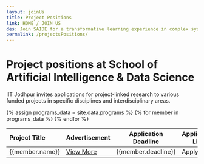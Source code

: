 ```yaml
---
layout: joinUs
title: Project Positions
link: HOME / JOIN US
des: Join SAIDE for a transformative learning experience in complex systems science.
permalink: /projectsPositions/
---
```

<style>
  .background-about{
    background-image: url("{{ site.baseurl }}/images/ProjectPositions.png");
  }
</style>

<div id="parent-box">

<div class="general-section">

<h1 style="text-transform: none;">Project positions at School of Artificial Intelligence & Data Science</h1>
<div class="row">
<div class="col-md-9">
<p>IIT Jodhpur invites applications for project-linked research to various funded projects in specific disciplines and interdisciplinary areas. </p>
</div>
</div>
</div>
<div class="application-section">

<table id="admissionTable">
<thead>

<tr>
<th style="text-align:left">Project Title</th>
<th>Advertisement</th>
<th>Application Deadline</th>
<th>Application Link</th>
</tr>
</thead>
<tbody id = "admissions-table">
{% assign programs_data = site.data.programs  %}
{% for member in programs_data %}
<tr>
<td style="text-align:left">{{member.name}}</td>
<td><a href="{{ member.document }}" target="_blank" class="view-more" style="border:0;">View More</a></td>
<td>{{member.deadline}}</td>

<td><a href="{{ member.application }}" target="_blank" class="apply-now" style="border:0;text-decoration:none;"><i class="fa-regular fa-hand-point-right"></i> Apply Now</a></td>
</tr>
{% endfor %}
</tbody>
</table>
</div>
</div>